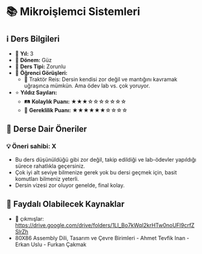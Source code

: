 # 📚 Mikroişlemci Sistemleri

## ℹ️ Ders Bilgileri

- 📅 **Yıl:** 3
- 📆 **Dönem:** Güz
- 🏫 **Ders Tipi:** Zorunlu
- 💬 **Öğrenci Görüşleri:**
  - 👤 Traktör Reis: Dersin kendisi zor değil ve mantığını kavramak uğraşınca mümkün. Ama ödev lab vs. çok yoruyor.
- ⭐ **Yıldız Sayıları:**
  - 🛤️ **Kolaylık Puanı:** ★★★☆☆☆☆☆☆☆
  - 🔑 **Gereklilik Puanı:** ★★★★★★☆☆☆☆

## 📝 Derse Dair Öneriler

### 💡 Öneri sahibi: X
- Bu ders düşünüldüğü gibi zor değil, takip edildiği ve lab-ödevler yapıldığı sürece rahatlıkla geçersiniz.
- Çok iyi alt seviye bilmenize gerek yok bu dersi geçmek için, basit komutları bilmeniz yeterli.
- Dersin vizesi zor oluyor genelde, final kolay.

## 📖 Faydalı Olabilecek Kaynaklar

- 📄 çıkmışlar: https://drive.google.com/drive/folders/1LI_Bo7kWqI2krHTw0noUFl9crfZSlrZh
- 80X86 Assembly Dili, Tasarım ve Çevre Birimleri - Ahmet Tevfik Inan - Erkan Uslu - Furkan Çakmak
